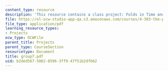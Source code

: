 ```yaml
---
content_type: resource
description: 'This resource contains a class project: Folds in Time and Space.'
file: https://ol-ocw-studio-app-qa.s3.amazonaws.com/courses/4-303-the-production-of-space-art-architecture-and-urbanism-in-dialogue-fall-2006/b2ded567506205963ff947f51b2df662_group7.pdf
file_type: application/pdf
learning_resource_types:
- Projects
ocw_type: OCWFile
parent_title: Projects
parent_type: CourseSection
resourcetype: Document
title: group7.pdf
uid: b2ded567-5062-0596-3ff9-47f51b2df662
---
```

